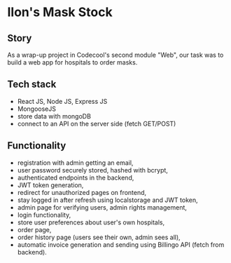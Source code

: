 # Ilon's Mask Stock

## Story

As a wrap-up project in Codecool's second module "Web", our task was to build a web app for hospitals to order masks.

## Tech stack

- React JS, Node JS, Express JS
- MongooseJS
- store data with mongoDB
- connect to an API on the server side (fetch GET/POST)

## Functionality

- registration with admin getting an email,
- user password securely stored, hashed with bcrypt,
- authenticated endpoints in the backend,
- JWT token generation,
- redirect for unauthorized pages on frontend,
- stay logged in after refresh using localstorage and JWT token,
- admin page for verifying users, admin rights management,
- login functionality,
- store user preferences about user's own hospitals,
- order page,
- order history page (users see their own, admin sees all),
- automatic invoice generation and sending using Billingo API (fetch from backend).
